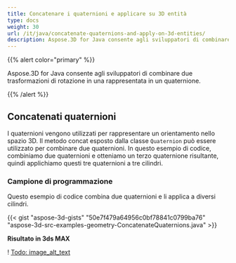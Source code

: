 ```yaml
---
title: Concatenare i quaternioni e applicare su 3D entità
type: docs
weight: 30
url: /it/java/concatenate-quaternions-and-apply-on-3d-entities/
description: Aspose.3D for Java consente agli sviluppatori di combinare due trasformazioni di rotazione in una rappresentata in un quaternione.
---
```

{{% alert color="primary" %}} 

Aspose.3D for Java consente agli sviluppatori di combinare due trasformazioni di rotazione in una rappresentata in un quaternione.

{{% /alert %}} 
##  **Concatenati quaternioni**
I quaternioni vengono utilizzati per rappresentare un orientamento nello spazio 3D. Il metodo concat esposto dalla classe `Quaternion` può essere utilizzato per combinare due quaternioni. In questo esempio di codice, combiniamo due quaternioni e otteniamo un terzo quaternione risultante, quindi applichiamo questi tre quaternioni a tre cilindri.
###  **Campione di programmazione**
Questo esempio di codice combina due quaternioni e li applica a diversi cilindri.

{{< gist "aspose-3d-gists" "50e7f479a64956c0bf78841c0799ba76" "aspose-3d-src-examples-geometry-ConcatenateQuaternions.java" >}}




**Risultato in 3ds MAX**

! [Todo: image_alt_text](concatenate-quaternions-and-apply-on-3d-entities_1.png)

